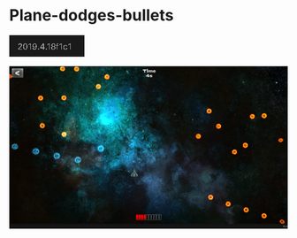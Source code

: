 # Plane-dodges-bullets

![image-20250107200315878](assets/image-20250107200315878.png) 

<img src="assets/image-20250107184724726.png" alt="image-20250107184724726" style="zoom:80%;" /> 
